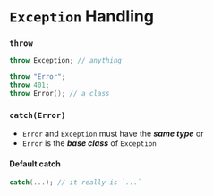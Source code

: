 # `Exception` Handling

### `throw`

```cpp
throw Exception; // anything

throw "Error";
throw 401;
throw Error(); // a class
```

### `catch(Error)`

-   `Error` and `Exception` must have the **_same type_** or
-   `Error` is the **_base class_** of `Exception`

#### Default catch

```cpp
catch(...); // it really is `...`
```
